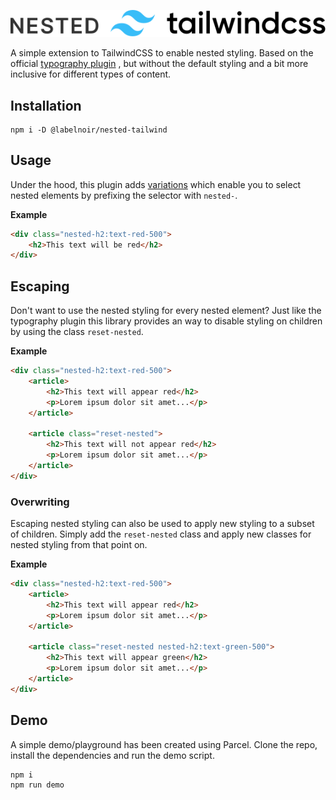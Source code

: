 ![Nested Tailwind](/demo/nested-tailwind.svg)

A simple extension to TailwindCSS to enable nested styling. Based on the official [typography plugin](https://github.com/tailwindlabs/tailwindcss-typography)
, but without the default styling and a bit more inclusive for different types of content.

## Installation

```shell
npm i -D @labelnoir/nested-tailwind
```

## Usage

Under the hood, this plugin adds [variations](https://tailwindcss.com/docs/plugins#adding-variants) which enable
you to select nested elements by prefixing the selector with `nested-`.

**Example**

```html
<div class="nested-h2:text-red-500">
	<h2>This text will be red</h2>
</div>
```

## Escaping

Don't want to use the nested styling for every nested element? Just like the typography plugin this library provides
an way to disable styling on children by using the class `reset-nested`.

**Example**

```html
<div class="nested-h2:text-red-500">
	<article>
		<h2>This text will appear red</h2>
		<p>Lorem ipsum dolor sit amet...</p>
	</article>

	<article class="reset-nested">
		<h2>This text will not appear red</h2>
		<p>Lorem ipsum dolor sit amet...</p>
	</article>
</div>
```

### Overwriting

Escaping nested styling can also be used to apply new styling to a subset of children. Simply add the `reset-nested`
class and apply new classes for nested styling from that point on.

**Example**

```html
<div class="nested-h2:text-red-500">
	<article>
		<h2>This text will appear red</h2>
		<p>Lorem ipsum dolor sit amet...</p>
	</article>

	<article class="reset-nested nested-h2:text-green-500">
		<h2>This text will appear green</h2>
		<p>Lorem ipsum dolor sit amet...</p>
	</article>
</div>
```

## Demo

A simple demo/playground has been created using Parcel. Clone the repo, install the dependencies and run the demo script.

```bash
npm i
npm run demo
```
